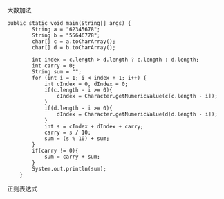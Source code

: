 大数加法

	public static void main(String[] args) {
	        String a = "62345678";
	        String b = "55646778";
	        char[] c = a.toCharArray();
	        char[] d = b.toCharArray();
	        
	        int index = c.length > d.length ? c.length : d.length;
	        int carry = 0;
	        String sum = "";
	        for (int i = 1; i < index + 1; i++) {
	            int cIndex = 0, dIndex = 0;
	            if(c.length - i >= 0){
	                cIndex = Character.getNumericValue(c[c.length - i]);
	            }
	            if(d.length - i >= 0){
	                dIndex = Character.getNumericValue(d[d.length - i]);
	            }
	            int s = cIndex + dIndex + carry;
	            carry = s / 10;
	            sum = (s % 10) + sum;
	        }
	        if(carry != 0){
	            sum = carry + sum;
	        }
	        System.out.println(sum);
	    } 

正则表达式